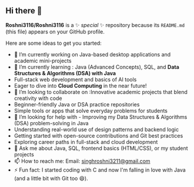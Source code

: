 ## Hi there 👋


**Roshni3116/Roshni3116** is a ✨ _special_ ✨ repository because its `README.md` (this file) appears on your GitHub profile.

Here are some ideas to get you started:

- 🔭 I’m currently working on Java-based desktop applications and academic mini-projects
- 🌱 I’m currently learning : Java (Advanced Concepts), SQL, and **Data Structures & Algorithms (DSA) with Java**  
- Full-stack web development and basics of AI tools  
- Eager to dive into **Cloud Computing** in the near future!
- 👯 I’m looking to collaborate on :Innovative academic projects that blend creativity with code  
- Beginner-friendly Java or DSA practice repositories  
- Simple tools or apps that solve everyday problems for students  
- 🤔 I’m looking for help with - Improving my Data Structures & Algorithms (DSA) problem-solving in Java  
- Understanding real-world use of design patterns and backend logic  
- Getting started with open-source contributions and Git best practices  
- Exploring career paths in full-stack and cloud development 
- 💬 Ask me about Java, SQL, frontend basics (HTML/CSS), or my student projects
- 📫 How to reach me: 
Email: singhroshni3211@gmail.com
- ⚡ Fun fact: I started coding with C and now I'm falling in love with Java (and a little bit with Git too 😄).

